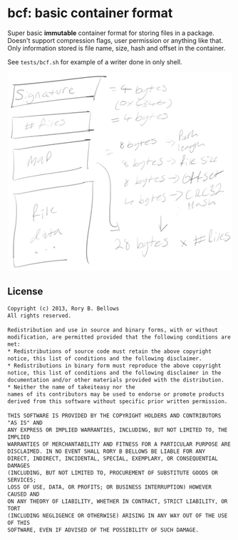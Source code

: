 # bcf: basic container format

Super basic **immutable** container format for storing files in a package. Doesn't support compression flags, user permission or anything like that. Only information stored is file name, size, hash and offset in the container.

See `tests/bcf.sh` for example of a writer done in only shell.

<p align="center">
  <img src="https://raw.githubusercontent.com/takeiteasy/bcf/master/spec.png">
</p>

## License

```
Copyright (c) 2013, Rory B. Bellows 
All rights reserved.

Redistribution and use in source and binary forms, with or without
modification, are permitted provided that the following conditions are met:
* Redistributions of source code must retain the above copyright
notice, this list of conditions and the following disclaimer.
* Redistributions in binary form must reproduce the above copyright
notice, this list of conditions and the following disclaimer in the
documentation and/or other materials provided with the distribution.
* Neither the name of takeiteasy nor the
names of its contributors may be used to endorse or promote products
derived from this software without specific prior written permission.

THIS SOFTWARE IS PROVIDED BY THE COPYRIGHT HOLDERS AND CONTRIBUTORS "AS IS" AND
ANY EXPRESS OR IMPLIED WARRANTIES, INCLUDING, BUT NOT LIMITED TO, THE IMPLIED
WARRANTIES OF MERCHANTABILITY AND FITNESS FOR A PARTICULAR PURPOSE ARE
DISCLAIMED. IN NO EVENT SHALL RORY B BELLOWS BE LIABLE FOR ANY
DIRECT, INDIRECT, INCIDENTAL, SPECIAL, EXEMPLARY, OR CONSEQUENTIAL DAMAGES
(INCLUDING, BUT NOT LIMITED TO, PROCUREMENT OF SUBSTITUTE GOODS OR SERVICES;
LOSS OF USE, DATA, OR PROFITS; OR BUSINESS INTERRUPTION) HOWEVER CAUSED AND
ON ANY THEORY OF LIABILITY, WHETHER IN CONTRACT, STRICT LIABILITY, OR TORT
(INCLUDING NEGLIGENCE OR OTHERWISE) ARISING IN ANY WAY OUT OF THE USE OF THIS
SOFTWARE, EVEN IF ADVISED OF THE POSSIBILITY OF SUCH DAMAGE.
```
